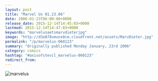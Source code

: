 ```yaml
---
layout: post
title: "Marvel Us 01.23.06"
date: 2006-01-23T06:00:00+0000
release_date: 2015-12-14T14:45:03+0000
lastmod: 2015-12-14T14:47:03+0000
keywords: "marvelusaetsmarvdieterjpg"
image: "http://d3e878vmunx8cm.cloudfront.net/assets/MarvDieter.jpg"
permalink: "/p/marvelus-060123"
summary: "Originally published Monday January, 23rd 2006"
category: comics
hashtag: "#axisofstevil_marvelus-060123"
redirect_from:
---
```


![marvelus](http://d3e878vmunx8cm.cloudfront.net/assets/MarvDieter.jpg)
